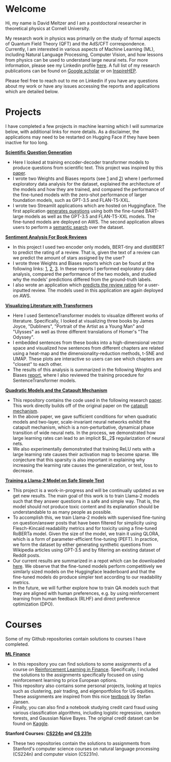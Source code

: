 # Welcome

Hi, my name is David Meltzer and I am a postdoctoral researcher in theoretical physics at Cornell University. 

My research work in physics was primarily on the study of formal aspects of Quantum Field Theory (QFT) and the AdS/CFT correspondence. Currently, I am interested in various aspects of Machine Learning (ML), including Natural Language Processing, Computer Vision, and how lessons from physics can be used to understand large neural nets. For more information, please see my Linkedin profile <a href="https://www.linkedin.com/in/david-meltzer-12a72162/">here</a>. A full list of my research publications can be found on <a href="https://scholar.google.com/citations?hl=en&user=jkez7jMAAAAJ">Google scholar</a> or on <a href="https://inspirehep.net/authors/1430989?ui-citation-summary=true">InspireHEP</a>. 

Please feel free to reach out to me on Linkedin if you have any questions about my work or have any issues accessing the reports and applications which are detailed below.

# Projects

I have completed a few projects in machine learning which I will summarize below, with additional links for more details. As a disclaimer, the applications may need to be restarted on Hugging Face if they have been inactive for too long.

<a href="https://github.com/david-meltzer/Longform-Question-Generation">**Scientific Question Generation**</a>
<ul>
 <li>Here I looked at training encoder-decoder transformer models to produce questions from scientific text. This project was inspired by this <a href="https://arxiv.org/abs/2210.11536">paper</a>.</li>
 <li>I wrote two Weights and Biases reports (see <a href="https://api.wandb.ai/links/dmeltzer/7an677es">1</a> and <a href="https://wandb.ai/dmeltzer/Question_Generation/reports/Exploratory-Data-Analysis-for-r-AskScience--Vmlldzo0MjQwODg1">2</a>) where I performed exploratory data analysis for the dataset, explained the architecture of the models and how they are trained, and compared the performance of the fine-tuned models with the zero-shot performance of larger foundation models, such as GPT-3.5 and FLAN-T5-XXL.
 </li>
 <li>
  I wrote two Streamlit applications which are hosted on Huggingface. The first application <a href="https://huggingface.co/spaces/dhmeltzer/qg_generation">generates questions</a> using both the fine-tuned BART-large models as well as the GPT-3.5 and FLAN-T5-XXL models. The fine-tuned models are deployed on AWS. The second application allows users to perform a <a href="https://huggingface.co/spaces/dhmeltzer/semantic">semantic search</a> over the dataset.
 </li>
</ul>

<a href="https://github.com/david-meltzer/Goodreads-Sentiment-Analysis">**Sentiment Analysis For Book Reviews**</a>
<ul>
 <li>In this project I used two encoder only models, BERT-tiny and distilBERT to predict the rating of a review. That is, given the text of a review can we predict the amount of stars assigned by the user?</li>
 <li> I wrote three Weights and Biases reports which can be found at the following links: <a href="https://api.wandb.ai/links/dmeltzer/ilnx2o0v">1</a>, <a href="https://api.wandb.ai/links/dmeltzer/s840cljt">2</a>, <a href="https://wandb.ai/dmeltzer/mlops-course-assgn3/reports/Goodreads-Reviews-Week-3--VmlldzozNzYxODkz">3</a>. In these reports I performed exploratory data analysis, compared the performance of the two models, and studied why the models' predictions differed from the ground-truth labels.</li>
 <li> I also wrote an application which <a href="https://huggingface.co/spaces/dhmeltzer/Sentiment-of-Book-Reviews">predicts the review rating</a> for a user-inputted review. The models used in this application are again deployed on AWS.</li>
</ul>

<a href="https://github.com/david-meltzer/gutenberg">**Visualizing Literature with Transformers**</a>
<ul>
 <li>Here I used SentenceTransformer models to visualize different works of literature. Specifically, I looked at visualizing three books by James Joyce, "Dubliners", "Portrait of the Artist as a Young Man" and "Ulysses" as well as three different translations of Homer's "The Odyssey".</li>
 <li>I embedded sentences from these books into a high-dimensional vector space and visualized how sentences from different chapters are related using a heat-map and the dimensionality-reduction methods, t-SNE and UMAP. These plots are interactive so users can see which chapters are "closest" to each other. </li>
 <li>The results of this analysis is summarized in the following Weights and Biases <a href="https://wandb.ai/dmeltzer/gutenberg/reports/Copy-of-Visualizing-Literature-using-Transformers--Vmlldzo1NzU5NjU0">report</a>, where I also reviewed the training procedure for SentenceTransformer models. </li>
</ul>

<a href="https://github.com/david-meltzer/quadratic_model">**Quadratic Models and the Catapult Mechanism**</a>
<ul>
 <li>This repository contains the code used in the following research <a href="https://arxiv.org/abs/2301.07737">paper</a>. This work directly builds off of the original paper on the <a href="https://arxiv.org/abs/2003.02218">catapult mechanism</a>.</li>
 <li>In the above paper, we gave sufficient conditions for when quadratic models and two-layer, scale-invariant neural networks exhibit the catapult mechanism, which is a non-perturbative, dynamical phase transition of wide neural nets. In the process, we demonstrated how large learning rates can lead to an implicit $L_2$ regularization of neural nets.</li>
 <li>We also experimentally demonstrated that training ReLU nets with a large learning rate causes their activation map to become sparse. We conjecture that this sparsity is also important in explaining why increasing the learning rate causes the generalization, or test, loss to decrease.</li>
</ul>

<a href="https://github.com/david-meltzer/LLMs">**Training a Llama-2 Model on Safe Simple Text**</a>
<ul>
 <li>
  This project is a work-in-progress and will be continually updated as we get new results. The main goal of this work is to train Llama-2 models such that they answer questions in a safe and simple way. That is, the model should not produce toxic content and its explanation should be understandable to as many people as possible.
 </li>
 <li>
  To accomplish this, we train Llama-2 models with supervised fine-tuning on question/answer posts that have been filtered for simplicity using Flesch-Kincaid readability metrics and for toxicity using a fine-tuned RoBERTa model. Given the size of the model, we train it using QLORA, which is a form of parameter-efficient fine-tuning (PEFT). In practice, we form the dataset by either generating synthetic questions from Wikipedia articles using GPT-3.5 and by filtering an existing dataset of Reddit posts.
 </li>
 <li>Our current results are summarized in a repot which can be downloaded <a href="https://github.com/david-meltzer/LLMs/blob/main/report/summary.pdf">here</a>. We observe that the fine-tuned models perform competitively we similarly sized models on the Huggingface <a="https://huggingface.co/spaces/HuggingFaceH4/open_llm_leaderboard">leaderboard</a> and that the fine-tuned models do produce simpler text according to our readability metrics.</li>
 <li> In the future, we will further explore how to train QA models such that they are aligned with human preferences, e.g. by using reinforcement learning from human feedback (RLHF) and direct preference optimization (DPO).</li>
</ul>

# Courses

Some of my Github repositories contain solutions to courses I have completed. 

<a href="https://github.com/david-meltzer/ML_finance">**ML Finance**</a>

<ul>
 <li>In this repository you can find solutions to some assignments of a course on <a href="https://www.coursera.org/learn/reinforcement-learning-in-finance?specialization=machine-learning-reinforcement-finance">Reinforcement Learning in Finance</a>. Specifically, I included the solutions to the assignments specifically focused on using reinforcement learning to price European options.</li>
 <li>This repository also contains some personal projects, looking at topics such as clustering, pair trading, and eigenportfolios for US equities. These assignments are inspired from this nice <a href="https://www.amazon.com/Machine-Learning-Algorithmic-Trading-alternative/dp/1839217715">textbook</a> by Stefan Jansen.</li>
 <li>Finally, you can also find a notebook studying credit card fraud using various classification algorithms, including logistic regression, random forests, and Gaussian Naive Bayes. The original credit dataset can be found on <a href="https://www.kaggle.com/datasets/mlg-ulb/creditcardfraud">Kaggle</a>.</li>
</ul>

**Stanford Courses: <a href="https://github.com/david-meltzer/CS_224n">CS224n</a> and <a href="https://github.com/david-meltzer/CS_231n">CS 231n</a>**
<ul>
 <li>
  These two repositories contain the solutions to assignments from Stanford's computer science courses on natural language processing (CS224n) and computer vision (CS231n).
 </li>
</ul>
 
<!--
**david-meltzer/david-meltzer** is a ✨ _special_ ✨ repository because its `README.md` (this file) appears on your GitHub profile.

Here are some ideas to get you started:

- 🔭 I’m currently working on ...
- 🌱 I’m currently learning ...
- 👯 I’m looking to collaborate on ...
- 🤔 I’m looking for help with ...
- 💬 Ask me about ...
- 📫 How to reach me: ...
- 😄 Pronouns: ...
- ⚡ Fun fact: ...
-->
